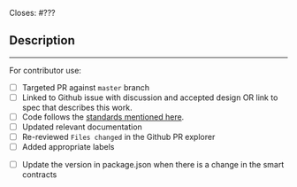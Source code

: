 Closes: #???

## Description

<!-- Add a description of the changes that this PR introduces and the files that
are the most critical to review.
-->

______

For contributor use:

- [ ] Targeted PR against `master` branch
- [ ] Linked to Github issue with discussion and accepted design OR link to spec that describes this work.
- [ ] Code follows the [standards mentioned here](https://github.com/onflow/flow-nft/blob/master/CONTRIBUTING.md#styleguides).
- [ ] Updated relevant documentation 
- [ ] Re-reviewed `Files changed` in the Github PR explorer
- [ ] Added appropriate labels 
<!-- Please follow the below standard to update the version in package.json
    - Major if there is a new smart contract introduced.
    - Major if there is a breaking change get introduced in the existing contract.
    - Minor if there is a new feature addition within the existing smart contracts.
    - Patch if there is a non breaking change fix in the existing smart contracts.
-->
- [ ] Update the version in package.json when there is a change in the smart contracts